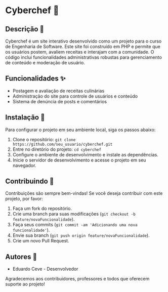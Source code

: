 # Cyberchef 🍳

## Descrição 📝
Cyberchef é um site interativo desenvolvido como um projeto para o curso de Engenharia de Software. Este site foi construído em PHP e permite que os usuários postem, avaliem receitas e interajam com a comunidade. O código inclui funcionalidades administrativas robustas para gerenciamento de conteúdo e moderação de usuário.

## Funcionalidades ✨
- Postagem e avaliação de receitas culinárias
- Administração do site para controle de usuários e conteúdo
- Sistema de denúncia de posts e comentários

## Instalação 🔧
Para configurar o projeto em seu ambiente local, siga os passos abaixo:
1. Clone o repositório: `git clone https://github.com/seu_usuario/cyberchef.git`
2. Entre no diretório do projeto: `cd cyberchef`
3. Configure o ambiente de desenvolvimento e instale as dependências.
4. Inicie o servidor de desenvolvimento e acesse o projeto em seu navegador.



## Contribuindo 🤝
Contribuições são sempre bem-vindas! Se você deseja contribuir com este projeto, por favor:

1. Faça um fork do repositório.
2. Crie uma branch para suas modificações (`git checkout -b feature/novaFuncionalidade`).
3. Faça seus commits (`git commit -am 'Adicionando uma nova funcionalidade'`).
4. Envie sua branch (`git push origin feature/novaFuncionalidade`).
5. Crie um novo Pull Request.


## Autores 👥
- Eduardo Ceve - Desenvolvedor


Agradecemos aos contribuidores, professores e todos que oferecem suporte ao projeto!
